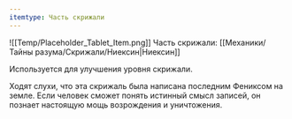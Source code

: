 ```yaml
---
itemtype: Часть скрижали
---
```

![[Temp/Placeholder_Tablet_Item.png]]
Часть скрижали: [[Механики/Тайны разума/Скрижали/Ниексин|Ниексин]]

Используется для улучшения уровня скрижали.

Ходят слухи, что эта скрижаль была написана последним Фениксом на земле. Если человек сможет понять истинный смысл записей, он познает настоящую мощь возрождения и уничтожения.
